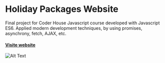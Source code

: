 # Holiday Packages Website

Final project for Coder House Javascript course developed with Javascript ES6. Applied modern development techniques, by using promises, asynchrony, fetch, AJAX, etc.

#### [Visite website](http://holiday-packages.luciapeterlin.surge.sh/#)

![Alt Text](https://media.giphy.com/media/mEY7fH2cKsqWXgSK2w/giphy.gif)
